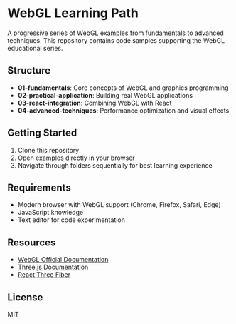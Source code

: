 # WebGL Learning Path

A progressive series of WebGL examples from fundamentals to advanced techniques. This repository contains code samples supporting the WebGL educational series.

## Structure

-   **01-fundamentals**: Core concepts of WebGL and graphics programming
-   **02-practical-application**: Building real WebGL applications
-   **03-react-integration**: Combining WebGL with React
-   **04-advanced-techniques**: Performance optimization and visual effects

## Getting Started

1. Clone this repository
2. Open examples directly in your browser
3. Navigate through folders sequentially for best learning experience

## Requirements

-   Modern browser with WebGL support (Chrome, Firefox, Safari, Edge)
-   JavaScript knowledge
-   Text editor for code experimentation

## Resources

-   [WebGL Official Documentation](https://www.khronos.org/webgl/)
-   [Three.js Documentation](https://threejs.org/docs/)
-   [React Three Fiber](https://docs.pmnd.rs/react-three-fiber/)

## License

MIT
